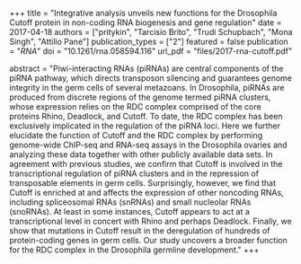 +++
title = "Integrative analysis unveils new functions for the Drosophila Cutoff protein in non-coding RNA biogenesis and gene regulation"
date = 2017-04-18
authors = ["pritykin", "Tarcisio Brito", "Trudi Schupbach", "Mona Singh", "Attilio Pane"]
publication_types = ["2"]
featured = false
publication = "*RNA*"
doi = "10.1261/rna.058594.116"
url_pdf = "files/2017-rna-cutoff.pdf"

abstract = "Piwi-interacting RNAs (piRNAs) are central components of the piRNA pathway, which directs transposon silencing and guarantees genome integrity in the germ cells of several metazoans. In Drosophila, piRNAs are produced from discrete regions of the genome termed piRNA clusters, whose expression relies on the RDC complex comprised of the core proteins Rhino, Deadlock, and Cutoff. To date, the RDC complex has been exclusively implicated in the regulation of the piRNA loci. Here we further elucidate the function of Cutoff and the RDC complex by performing genome-wide ChIP-seq and RNA-seq assays in the Drosophila ovaries and analyzing these data together with other publicly available data sets. In agreement with previous studies, we confirm that Cutoff is involved in the transcriptional regulation of piRNA clusters and in the repression of transposable elements in germ cells. Surprisingly, however, we find that Cutoff is enriched at and affects the expression of other noncoding RNAs, including spliceosomal RNAs (snRNAs) and small nucleolar RNAs (snoRNAs). At least in some instances, Cutoff appears to act at a transcriptional level in concert with Rhino and perhaps Deadlock. Finally, we show that mutations in Cutoff result in the deregulation of hundreds of protein-coding genes in germ cells. Our study uncovers a broader function for the RDC complex in the Drosophila germline development."
+++

